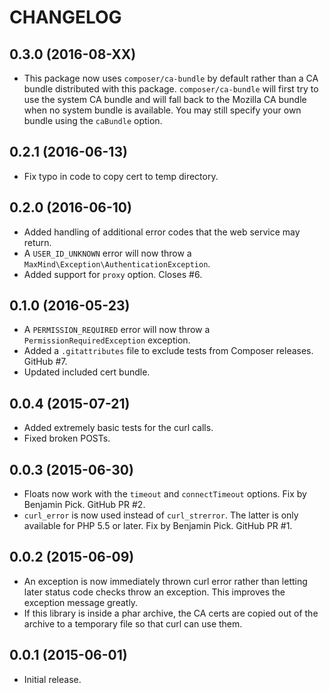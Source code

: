CHANGELOG
=========

0.3.0 (2016-08-XX)
------------------

* This package now uses `composer/ca-bundle` by default rather than a CA
  bundle distributed with this package. `composer/ca-bundle` will first try
  to use the system CA bundle and will fall back to the Mozilla CA bundle
  when no system bundle is available. You may still specify your own bundle
  using the `caBundle` option.

0.2.1 (2016-06-13)
------------------

* Fix typo in code to copy cert to temp directory.

0.2.0 (2016-06-10)
------------------

* Added handling of additional error codes that the web service may return.
* A `USER_ID_UNKNOWN` error will now throw a
  `MaxMind\Exception\AuthenticationException`.
* Added support for `proxy` option. Closes #6.

0.1.0 (2016-05-23)
------------------

* A `PERMISSION_REQUIRED` error will now throw a `PermissionRequiredException`
  exception.
* Added a `.gitattributes` file to exclude tests from Composer releases.
  GitHub #7.
* Updated included cert bundle.

0.0.4 (2015-07-21)
------------------

* Added extremely basic tests for the curl calls.
* Fixed broken POSTs.

0.0.3 (2015-06-30)
------------------

* Floats now work with the `timeout` and `connectTimeout` options. Fix by
  Benjamin Pick. GitHub PR #2.
* `curl_error` is now used instead of `curl_strerror`. The latter is only
  available for PHP 5.5 or later. Fix by Benjamin Pick. GitHub PR #1.


0.0.2 (2015-06-09)
------------------

* An exception is now immediately thrown curl error rather than letting later
  status code checks throw an exception. This improves the exception message
  greatly.
* If this library is inside a phar archive, the CA certs are copied out of the
  archive to a temporary file so that curl can use them.

0.0.1 (2015-06-01)
------------------

* Initial release.
